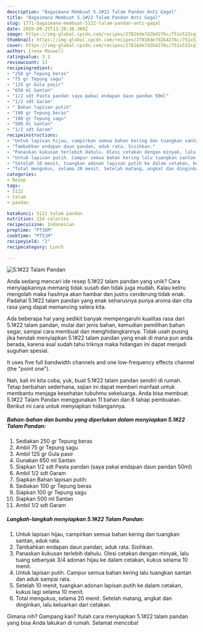 ```yaml
---
description: "Bagaimana Membuat 5.1#22 Talam Pandan Anti Gagal"
title: "Bagaimana Membuat 5.1#22 Talam Pandan Anti Gagal"
slug: 1771-bagaimana-membuat-5122-talam-pandan-anti-gagal
date: 2020-09-25T13:20:36.366Z
image: https://img-global.cpcdn.com/recipes/27816de7d2b4276c/751x532cq70/5122-talam-pandan-foto-resep-utama.jpg
thumbnail: https://img-global.cpcdn.com/recipes/27816de7d2b4276c/751x532cq70/5122-talam-pandan-foto-resep-utama.jpg
cover: https://img-global.cpcdn.com/recipes/27816de7d2b4276c/751x532cq70/5122-talam-pandan-foto-resep-utama.jpg
author: Irene Maxwell
ratingvalue: 3.1
reviewcount: 13
recipeingredient:
- "250 gr Tepung beras"
- "75 gr Tepung sagu"
- "125 gr Gula pasir"
- "650 ml Santan"
- "1/2 sdt Pasta pandan saya pakai endapan daun pandan 50ml"
- "1/2 sdt Garam"
- " Bahan lapisan putih"
- "100 gr Tepung beras"
- "100 gr Tepung sagu"
- "500 ml Santan"
- "1/2 sdt Garam"
recipeinstructions:
- "Untuk lapisan hijau, campirkan semua bahan kering dan tuangkan santan, aduk rata."
- "Tambahkan endapan daun pandan, aduk rata. Sisihkan."
- "Panaskan kukusan terlebih dahulu. Olesi cetakan dengan minyak, lalu tuang sebanyak 3/4 adonan hijau ke dalam cetakan, kukus selama 10 menit."
- "Untuk lapisan putih. Campur semua bahan kering lalu tuangkan santan dan aduk sampai rata."
- "Setelah 10 menit, tuangkan adonan lapisan putih ke dalam cetakan, kukus lagi selama 10 menit."
- "Total mengukus, selama 20 menit. Setelah matang, angkat dan dinginkan, lalu keluarkan dari cetakan."
categories:
- Resep
tags:
- 5122
- talam
- pandan

katakunci: 5122 talam pandan 
nutrition: 154 calories
recipecuisine: Indonesian
preptime: "PT36M"
cooktime: "PT51M"
recipeyield: "2"
recipecategory: Lunch

---
```



![5.1#22 Talam Pandan](https://img-global.cpcdn.com/recipes/27816de7d2b4276c/751x532cq70/5122-talam-pandan-foto-resep-utama.jpg)

Anda sedang mencari ide resep 5.1#22 talam pandan yang unik? Cara menyiapkannya memang tidak susah dan tidak juga mudah. Kalau keliru mengolah maka hasilnya akan hambar dan justru cenderung tidak enak. Padahal 5.1#22 talam pandan yang enak seharusnya punya aroma dan cita rasa yang dapat memancing selera kita.

Ada beberapa hal yang sedikit banyak mempengaruhi kualitas rasa dari 5.1#22 talam pandan, mulai dari jenis bahan, kemudian pemilihan bahan segar, sampai cara membuat dan menghidangkannya. Tidak usah pusing jika hendak menyiapkan 5.1#22 talam pandan yang enak di mana pun anda berada, karena asal sudah tahu triknya maka hidangan ini dapat menjadi suguhan spesial.

It uses five full bandwidth channels and one low-frequency effects channel (the &#34;point one&#34;).


Nah, kali ini kita coba, yuk, buat 5.1#22 talam pandan sendiri di rumah. Tetap berbahan sederhana, sajian ini dapat memberi manfaat untuk membantu menjaga kesehatan tubuhmu sekeluarga. Anda bisa membuat 5.1#22 Talam Pandan menggunakan 11 bahan dan 6 tahap pembuatan. Berikut ini cara untuk menyiapkan hidangannya.

<!--inarticleads1-->

##### Bahan-bahan dan bumbu yang diperlukan dalam menyiapkan 5.1#22 Talam Pandan:

1. Sediakan 250 gr Tepung beras
1. Ambil 75 gr Tepung sagu
1. Ambil 125 gr Gula pasir
1. Gunakan 650 ml Santan
1. Siapkan 1/2 sdt Pasta pandan (saya pakai endapan daun pandan 50ml)
1. Ambil 1/2 sdt Garam
1. Siapkan  Bahan lapisan putih:
1. Sediakan 100 gr Tepung beras
1. Siapkan 100 gr Tepung sagu
1. Siapkan 500 ml Santan
1. Ambil 1/2 sdt Garam




<!--inarticleads2-->

##### Langkah-langkah menyiapkan 5.1#22 Talam Pandan:

1. Untuk lapisan hijau, campirkan semua bahan kering dan tuangkan santan, aduk rata.
1. Tambahkan endapan daun pandan, aduk rata. Sisihkan.
1. Panaskan kukusan terlebih dahulu. Olesi cetakan dengan minyak, lalu tuang sebanyak 3/4 adonan hijau ke dalam cetakan, kukus selama 10 menit.
1. Untuk lapisan putih. Campur semua bahan kering lalu tuangkan santan dan aduk sampai rata.
1. Setelah 10 menit, tuangkan adonan lapisan putih ke dalam cetakan, kukus lagi selama 10 menit.
1. Total mengukus, selama 20 menit. Setelah matang, angkat dan dinginkan, lalu keluarkan dari cetakan.




Gimana nih? Gampang kan? Itulah cara menyiapkan 5.1#22 talam pandan yang bisa Anda lakukan di rumah. Selamat mencoba!

